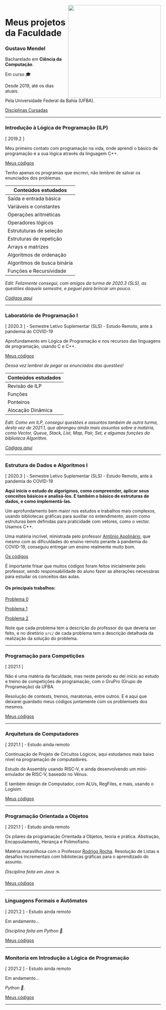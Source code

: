 <img src="Computer_science.svg" width="300" align="right">

# Meus projetos da Faculdade

### Gustavo Mendel

Bacharelado em **Ciência da Computação**. 

Em curso :mortar_board:

Desde 2019, até os dias atuais.

Pela Universidade Federal da Bahia (UFBA).

[Disciplinas Cursadas](https://github.com/mende1/projetos-da-faculdade/blob/master/DISCIPLINAS.md)


---

### Introdução à Lógica de Programação (ILP)
[ 2019.2 ]

Meu primeiro contato com programação na vida, onde aprendi o básico de programação e a sua lógica através da linguagem C++.

[Meus códigos](https://github.com/mende1/projetos-da-faculdade/tree/master/introducao-a-logica-de-programacao/Turma%202019.2)

Tenho apenas os programas que escrevi, não lembrei de salvar os enunciados dos problemas.

|Conteúdos estudados        |
|---------------------------|
|Saída e entrada básica     |
|Variáveis e constantes     |
|Operações aritméticas      |
|Operadores lógicos         |
|Estrututuras de seleção    |
|Estruturas de repetição    |
|Arrays e matrizes          |
|Algoritmos de ordenação    |
|Algoritmos de busca binária|
|Funções e Recursividade    |

*Edit: Felizmente consegui, com amigos da turma de 2020.3 (SLS), as questões daquele semestre, e peguei para brincar um pouco.*

[*Códigos aqui*](https://github.com/mende1/projetos-da-faculdade/tree/master/introducao-a-logica-de-programacao/Turma%202020.2)

---
### Laboratório de Programação I
[ 2020.3 ] - Semestre Letivo Suplementar (SLS) - Estudo Remoto, ante à pandemia do COVID-19

Aprofundamento em Lógica de Programação e nos recursos das linguagens de programação, usando C e C++.

[Meus códigos](https://github.com/mende1/projetos-da-faculdade/tree/master/laboratorio-de-programacao)

*Dessa vez lembrei de pegar os enunciados das questões!*

| Conteúdos estudados |
|---------------------|
| Revisão de ILP      |
| Funções             |
| Ponteiros           |
| Alocação Dinâmica   |

*Edit: Como em ILP, consegui questões e assuntos também de outra turma, desta vez de 2021.1, que abrangeu ainda mais assuntos sobre a matéria, como Vector, Queue, Stack, List, Map, Pair, Set, e algumas funções da biblioteca Algorithm.*

[*Códigos aqui*](https://github.com/mende1/projetos-da-faculdade/tree/master/laboratorio-de-programacao/Turma%202021.1)

---
### Estrutura de Dados e Algoritmos I
[ 2020.3 ] - Semestre Letivo Suplementar (SLS) - Estudo Remoto, ante à pandemia do COVID-19

**Aqui inicio o estudo de algorigmos, como compreender, aplicar seus conceitos básicos e analisá-los.
E também o básico de estruturas de dados, e como implementá-las.**

Um aprofundamento bem maior nos estudos e trabalhos mais complexos, usando bibliotecas gráficas para auxiliar no entendimento, assim como estruturas bem definidas para praticidade com vetores, como o vector. Usamos C++.

Uma matéria incrível, ministrada pelo professor [Antônio Apolinário](https://github.com/alopesajr), que mesmo com as dificuldades do ensino remoto perante à pandemia do COVID-19, conseguiu entregar um ensino realmente muito bom.

[Os códigos](https://github.com/mende1/projetos-da-faculdade/tree/master/estrutura-de-dados-e-algoritmos)

É importante frisar que muitos códigos foram feitos inicialmente pelo professor, sendo responsabilidade do aluno fazer as alterações necessáras para estudar os conceitos das aulas.

#### Os principais trabalhos:
[Problema 0](https://github.com/mende1/projetos-da-faculdade/tree/master/estrutura-de-dados-e-algoritmos/problema-0-ordenacao-gustavo-mendel)

[Problema 1](https://github.com/mende1/projetos-da-faculdade/tree/master/estrutura-de-dados-e-algoritmos/problema-1---gerenciando-playlists-grupo-4)

[Problema 2](https://github.com/mende1/projetos-da-faculdade/tree/master/estrutura-de-dados-e-algoritmos/problema-2-grupo4)

Note que cada problema tem a descrição do professor do que deveria ser feito, e no diretório `src/` de cada problema tem a descrição detalhada da realização da solução do problema.

---
### Programação para Competições
[ 2021.1 ]

Não é uma matéria da faculdade, mas neste período eu dei início ao estudo e treino de competições de programação, com o GruPro (Grupo de Programação) da UFBA.

Resolução de contests, treinos, maratonas, entre outros.
E é aqui que deixarei guardado meus códigos juntamente com os problemsets dos mesmos.

[Meus códigos](https://github.com/mende1/contest)

---
### Arquitetura de Computadores
[ 2021.1 ] - Estudo ainda remoto

Continuação de Projeto de Circuitos Lógicos, aqui estudamos mais baixo nível na programação de computadores.

Estudo de Assembly usando RISC-V, e ainda desenvolvendo um mini-emulador de RISC-V, baseado no Vênus.

E também design de Computador, com ALUs, RegFiles, e mais, usando o Logisim.

[Meus códigos](https://github.com/mende1/projetos-da-faculdade/tree/master/arquitetura-de-computadores)

---
### Programação Orientada a Objetos
[ 2021.1 ] - Estudo ainda remoto

Os pilares da programação Orientada a Objetos, teoria e prática. Abstração, Encapsulamento, Herança e Polimofismo.

Matéria maravilhosa com o Professor [Rodrigo Rocha](https://github.com/rodrigorgs). Resolução de Listas e desafios incrementais com bibliotecas gráficas para o aprendizado do assunto.

*Disciplina feita em Java :coffee:.*

[Meus códigos](https://github.com/mende1/projetos-da-faculdade/tree/master/programacao-orientada-a-objetos)

---

### Linguagens Formais e Autômatos
[ 2021.2 ] - Estudo ainda remoto

Em andamento...

*Disciplina feita em Python :snake:.*

[Meus códigos](https://github.com/mende1/projetos-da-faculdade/tree/master/linguagens-formais-e-automatos)

---

### Monitoria em Introdução a Lógica de Programação
[ 2021.2 ] - Estudo ainda remoto

Em andamento...

*Python :snake:.*

[Meus códigos](https://github.com/mende1/projetos-da-faculdade/tree/master/monitoria-ilp)

---